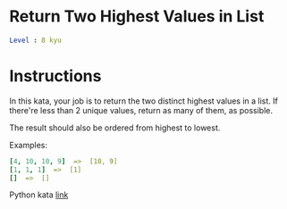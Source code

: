 # Return Two Highest Values in List

```yaml
Level : 8 kyu
```

# Instructions

In this kata, your job is to return the two distinct highest values in a list. If there're less than 2 unique values, return as many of them, as possible.

The result should also be ordered from highest to lowest.

Examples:

```yaml
[4, 10, 10, 9]  =>  [10, 9]
[1, 1, 1]  =>  [1]
[]  =>  []
```

Python kata [link](https://www.codewars.com/kata/57ab3c09bb994429df000a4a/train/python)